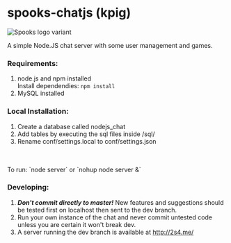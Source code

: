 spooks-chatjs (kpig)
================

![Spooks logo variant](http://i.imgur.com/gs3iohM.jpg "Spooks logo")

A simple Node.JS chat server with some user management and games.

### Requirements:
1. node.js and npm installed  
Install dependendies: `npm install`
2. MySQL installed

### Local Installation:
1. Create a database called nodejs_chat
2. Add tables by executing the sql files inside /sql/
3. Rename conf/settings.local to conf/settings.json
<br>
<br>
To run:
`node server` or `nohup node server &`

### Developing:
1. ***Don't commit directly to master!*** New features and suggestions should be tested first on localhost then sent to the dev branch.
2. Run your own instance of the chat and never commit untested code unless you are certain it won't break dev.
3. A server running the dev branch is available at <http://2s4.me/>

